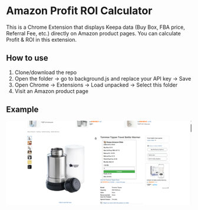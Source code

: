 # Amazon Profit ROI Calculator

This is a Chrome Extension that displays Keepa data (Buy Box, FBA price, Referral Fee, etc.) directly on Amazon product pages. You can calculate Profit & ROI in this extension.

## How to use
1. Clone/download the repo
2. Open the folder -> go to background.js and replace your API key -> Save
3. Open Chrome → Extensions → Load unpacked → Select this folder
4. Visit an Amazon product page

## Example
![alt text](image.png)